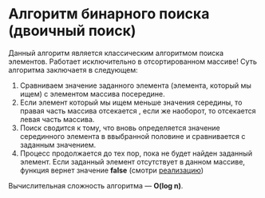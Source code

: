 # Алгоритм бинарного поиска (двоичный поиск)

Данный алгоритм является классическим алгоритмом поиска элементов. Работает исключительно в отсортированном массиве! Суть алгоритма заключаетя в следующем:

1.  Сравниваем значение заданного элемента (элемента, который мы ищем) с элементом массива посередине.
2.  Если элемент который мы ищем меньше значения середины, то правая часть массива отсекается , если же наоборот, то отсекается левая часть массива.
3.  Поиск сводится к тому, что вновь определяется значение серединного элемента в ввыбранной половине и сравнивается с заданным значением.
4.  Процесс продолжается до тех пор, пока не будет найден заданный элемент. Если заданный элемент отсутствует в данном массиве, функция вернет значение **false** (смотри [реализацию](binarySearch.go))

Вычислительная сложность алгоритма — **O(log n)**.
